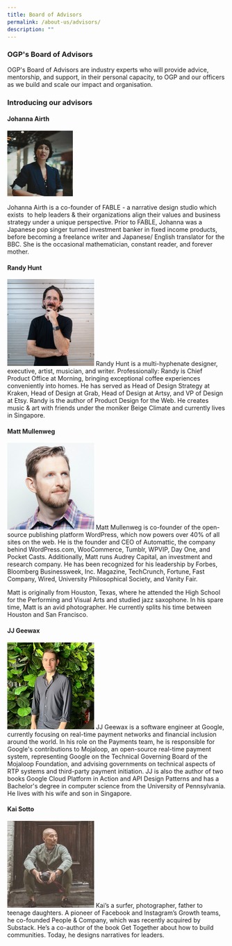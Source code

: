 ```yaml
---
title: Board of Advisors
permalink: /about-us/advisors/
description: ""
---
```

<style>
	 .imageSmall {
    width: 30%;
	  height:30%;
	}
</style>

### OGP's Board of Advisors
OGP's Board of Advisors are industry experts who will provide advice, mentorship, and support, in their personal capacity, to OGP and our officers as we build and scale our impact and organisation.

### Introducing our advisors

#### Johanna Airth
<img src="/images/Board%20of%20advisors/Johanna3.png" class="imageSmall"/>
	 
Johanna Airth is a co-founder of FABLE - a narrative design studio which exists  to help leaders & their organizations align their values and business strategy under a unique perspective. Prior to FABLE, Johanna was a Japanese pop singer turned investment banker in fixed income products, before becoming a freelance writer and Japanese/ English translator for the BBC. She is the occasional mathematician, constant reader, and forever mother.

#### Randy Hunt
![Randy](/images/Randy2.png)
Randy Hunt is a multi-hyphenate designer, executive, artist, musician, and writer. Professionally: Randy is Chief Product Office at Morning, bringing exceptional coffee experiences conveniently into homes. He has served as Head of Design Strategy at Kraken, Head of Design at Grab, Head of Design at Artsy, and VP of Design at Etsy. Randy is the author of Product Design for the Web. He creates music & art with friends under the moniker Beige Climate and currently lives in Singapore.


#### Matt Mullenweg
![Matt](/images/Matt2.png)
Matt Mullenweg is co-founder of the open-source publishing platform WordPress, which now powers over 40% of all sites on the web. He is the founder and CEO of Automattic, the company behind WordPress.com, WooCommerce, Tumblr, WPVIP, Day One, and Pocket Casts. Additionally, Matt runs Audrey Capital, an investment and research company. He has been recognized for his leadership by Forbes, Bloomberg Businessweek, Inc. Magazine, TechCrunch, Fortune, Fast Company, Wired, University Philosophical Society, and Vanity Fair.

Matt is originally from Houston, Texas, where he attended the High School for the Performing and Visual Arts and studied jazz saxophone. In his spare time, Matt is an avid photographer. He currently splits his time between Houston and San Francisco.


#### JJ Geewax
![JJ](/images/JJ2.png)
JJ Geewax is a software engineer at Google, currently focusing on real-time payment networks and financial inclusion around the world. In his role on the Payments team, he is responsible for Google's contributions to Mojaloop, an open-source real-time payment system, representing Google on the Technical Governing Board of the Mojaloop Foundation, and advising governments on technical aspects of RTP systems and third-party payment initiation. JJ is also the author of two books Google Cloud Platform in Action and API Design Patterns and has a Bachelor's degree in computer science from the University of Pennsylvania. He lives with his wife and son in Singapore.


#### Kai Sotto
![Kai](/images/Kai2.png)
Kai’s a surfer, photographer, father to teenage daughters. A pioneer of Facebook and Instagram’s Growth teams, he co-founded People & Company, which was recently acquired by Substack. He’s a co-author of the book Get Together about how to build communities. Today, he designs narratives for leaders.